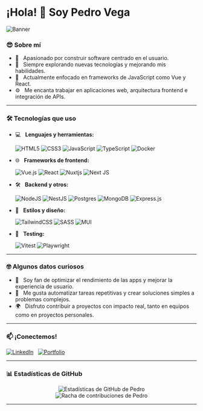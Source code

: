 <h1 align="left">¡Hola! 👋 Soy Pedro Vega</h1>

![Banner](https://media.licdn.com/dms/image/v2/C4D16AQEIFX6_yuCE2A/profile-displaybackgroundimage-shrink_350_1400/profile-displaybackgroundimage-shrink_350_1400/0/1640148547929?e=1758153600&v=beta&t=ACezo0VV1bdLG0dwPZugqeHrypBywfiC229-ZaJlDqc)

### 😎 Sobre mí

- 🎯 &nbsp; Apasionado por construir software centrado en el usuario.
- 🤔 &nbsp; Siempre explorando nuevas tecnologías y mejorando mis habilidades.
- 🌱 &nbsp; Actualmente enfocado en frameworks de JavaScript como Vue y React.
- ⚙️ &nbsp; Me encanta trabajar en aplicaciones web, arquitectura frontend e integración de APIs.

---

### 🛠 Tecnologías que uso

- 💻 &nbsp; **Lenguajes y herramientas:**
  
  ![HTML5](https://img.shields.io/badge/html5-%23E34F26.svg?style=for-the-badge&logo=html5&logoColor=white)
  ![CSS3](https://img.shields.io/badge/css3-%231572B6.svg?style=for-the-badge&logo=css3&logoColor=white)
  ![JavaScript](https://img.shields.io/badge/javascript-%23323330.svg?style=for-the-badge&logo=javascript&logoColor=%23F7DF1E)
  ![TypeScript](https://img.shields.io/badge/typescript-%23007ACC.svg?style=for-the-badge&logo=typescript&logoColor=white)
  ![Docker](https://img.shields.io/badge/docker-%230db7ed.svg?style=for-the-badge&logo=docker&logoColor=white)

- 🌐 &nbsp; **Frameworks de frontend:**

  ![Vue.js](https://img.shields.io/badge/vuejs-%2335495e.svg?style=for-the-badge&logo=vuedotjs&logoColor=%234FC08D)
  ![React](https://img.shields.io/badge/react-%2320232a.svg?style=for-the-badge&logo=react&logoColor=%2361DAFB)
  ![Nuxtjs](https://img.shields.io/badge/Nuxt-002E3B?style=for-the-badge&logo=nuxtdotjs&logoColor=#00DC82)
  ![Next JS](https://img.shields.io/badge/Next-black?style=for-the-badge&logo=next.js&logoColor=white)

- 🛠️ &nbsp; **Backend y otros:**

  ![NodeJS](https://img.shields.io/badge/node.js-6DA55F?style=for-the-badge&logo=node.js&logoColor=white)
  ![NestJS](https://img.shields.io/badge/nestjs-%23E0234E.svg?style=for-the-badge&logo=nestjs&logoColor=white)
  ![Postgres](https://img.shields.io/badge/postgres-%23316192.svg?style=for-the-badge&logo=postgresql&logoColor=white)
  ![MongoDB](https://img.shields.io/badge/MongoDB-%234ea94b.svg?style=for-the-badge&logo=mongodb&logoColor=white)
  ![Express.js](https://img.shields.io/badge/express.js-%23404d59.svg?style=for-the-badge&logo=express&logoColor=%2361DAFB)

- 🎨 &nbsp; **Estilos y diseño:**
  
  ![TailwindCSS](https://img.shields.io/badge/tailwindcss-%2338B2AC.svg?style=for-the-badge&logo=tailwind-css&logoColor=white)
  ![SASS](https://img.shields.io/badge/SASS-hotpink.svg?style=for-the-badge&logo=SASS&logoColor=white)
  ![MUI](https://img.shields.io/badge/MUI-%230081CB.svg?style=for-the-badge&logo=mui&logoColor=white)

- 🧪 &nbsp; **Testing:**
  
  ![Vitest](https://img.shields.io/badge/-Vitest-252529?style=for-the-badge&logo=vitest&logoColor=FCC72B)
  ![Playwright](https://img.shields.io/badge/-playwright-%232EAD33?style=for-the-badge&logo=playwright&logoColor=white)

---

### 🤓 Algunos datos curiosos

- 🚀 &nbsp; Soy fan de optimizar el rendimiento de las apps y mejorar la experiencia de usuario.
- 🧠 &nbsp; Me gusta automatizar tareas repetitivas y crear soluciones simples a problemas complejos.
- 🌍 &nbsp; Disfruto contribuir a proyectos con impacto real, tanto en equipos como en proyectos personales.

---

### 📫 ¡Conectemos!

[<img alt="LinkedIn" src="https://img.shields.io/badge/LinkedIn-%230077B5.svg?&style=for-the-badge&logo=linkedin&logoColor=white" />](https://www.linkedin.com/in/pedrovegadev/)
&nbsp;
[<img alt="Portfolio" src="https://img.shields.io/badge/Portafolio-000?style=for-the-badge&logo=vercel&logoColor=white" />](https://pedrovega.dev)

---

### 📊 Estadísticas de GitHub

<p align="center">
  <img src="https://github-readme-stats.vercel.app/api?username=pedrovegadev&show_icons=true&theme=radical" alt="Estadísticas de GitHub de Pedro" />
  <br/>
  <img src="https://github-readme-streak-stats.herokuapp.com/?user=pedrovegadev&theme=radical" alt="Racha de contribuciones de Pedro" />
</p>

---
